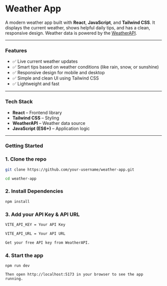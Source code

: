 # Weather App

A modern weather app built with **React**, **JavaScript**, and **Tailwind CSS**. It displays the current weather, shows helpful daily tips, and has a clean, responsive design. Weather data is powered by the [WeatherAPI](https://www.weatherapi.com/).

---

###  Features

- ✅ Live current weather updates
- ✅ Smart tips based on weather conditions (like rain, snow, or sunshine)
- ✅ Responsive design for mobile and desktop
- ✅ Simple and clean UI using Tailwind CSS
- ✅ Lightweight and fast

---

###  Tech Stack

- **React** – Frontend library
- **Tailwind CSS** – Styling
- **WeatherAPI** – Weather data source
- **JavaScript (ES6+)** – Application logic

---

###  Getting Started


### 1. Clone the repo

```bash
git clone https://github.com/your-username/weather-app.git

cd weather-app
```

### 2. Install Dependencies

```bash
npm install
```

### 3. Add your API Key & API URL

```bash
VITE_API_KEY = Your API Key

VITE_API_URL = Your API URL

Get your free API key from WeatherAPI.
```

### 4. Start the app

```
npm run dev

Then open http://localhost:5173 in your browser to see the app running.
```
